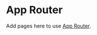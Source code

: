 # App Router

Add pages here to use [App Router](https://nextjs.org/docs/getting-started/project-structure).

